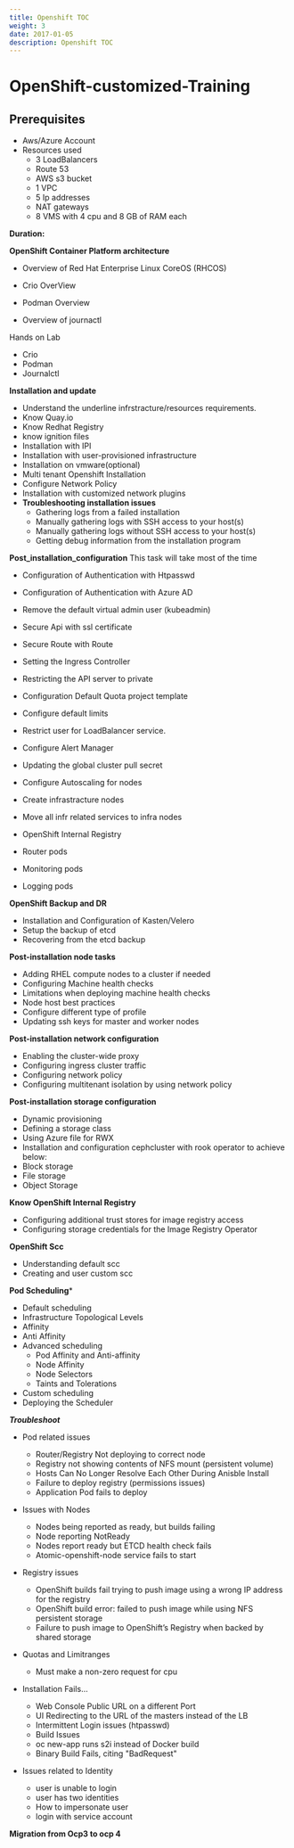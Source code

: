 ```yaml
---
title: Openshift TOC
weight: 3
date: 2017-01-05
description: Openshift TOC
---
```


# OpenShift-customized-Training
## Prerequisites 
 - Aws/Azure  Account
 - Resources used
   - 3 LoadBalancers
   - Route 53
   - AWS s3 bucket
   - 1 VPC
   - 5 Ip addresses
   - NAT gateways
   - 8 VMS with 4 cpu and 8 GB of RAM each 

  **Duration:** 


  
**OpenShift Container Platform architecture**

- Overview of Red Hat Enterprise Linux CoreOS (RHCOS)

- Crio OverView

- Podman Overview

- Overview of journactl



Hands on Lab
 - Crio
 - Podman
 - Journalctl

**Installation and update**
 -  Understand the underline infrstracture/resources requirements.
 - Know Quay.io
 - Know Redhat Registry
 -  know ignition files
 -  Installation with IPI
 -  Installation with user-provisioned infrastructure
 -  Installation on vmware(optional)
 -  Multi tenant Openshift Installation
 -  Configure Network Policy
 -  Installation with customized network plugins
 - **Troubleshooting installation issues**
    - Gathering logs from a failed installation
    - Manually gathering logs with SSH access to your host(s)
    - Manually gathering logs without SSH access to your host(s)
    - Getting debug information from the installation program

**Post_installation_configuration**
This task will take most of the time 

- Configuration of Authentication with Htpasswd
- Configuration of Authentication with Azure AD
- Remove the default virtual admin user (kubeadmin)
- Secure Api with ssl certificate
- Secure Route with Route
- Setting the Ingress Controller
- Restricting the API server to private
- Configuration Default Quota project template
- Configure default limits
- Restrict user for LoadBalancer service.
- Configure Alert Manager
- Updating the global cluster pull secret
- Configure Autoscaling for nodes

- Create infrastracture nodes
- Move all infr related services to infra nodes
 - OpenShift Internal Registry
 - Router pods
 - Monitoring pods
 - Logging pods


**OpenShift Backup and DR**
 - Installation and Configuration of Kasten/Velero
 - Setup the backup of etcd 
 - Recovering from the etcd backup
 


 **Post-installation node tasks**
 - Adding RHEL compute nodes to a cluster if needed
 - Configuring Machine health checks
 - Limitations when deploying machine health checks
 - Node host best practices
 - Configure different type of profile
 - Updating ssh keys for master and worker nodes


 **Post-installation network configuration**
  - Enabling the cluster-wide proxy
  - Configuring ingress cluster traffic
  - Configuring network policy
  - Configuring multitenant isolation by using network policy


**Post-installation storage configuration**
- Dynamic provisioning
- Defining a storage class
- Using Azure file for RWX
- Installation and configuration cephcluster with rook operator to achieve below:
 - Block storage
 - File storage
 - Object Storage

**Know OpenShift Internal Registry**
- Configuring additional trust stores for image registry access
- Configuring storage credentials for the Image Registry Operator


**OpenShift Scc**
- Understanding default scc
- Creating and user custom scc


**Pod Scheduling***
- Default scheduling
 - Infrastructure Topological Levels
 - Affinity
 - Anti Affinity
- Advanced scheduling
  - Pod Affinity and Anti-affinity
  - Node Affinity
  - Node Selectors
  - Taints and Tolerations
- Custom scheduling
 - Deploying the Scheduler


***Troubleshoot***

- Pod related issues
  - Router/Registry Not deploying to correct node
  - Registry not showing contents of NFS mount (persistent volume)
  - Hosts Can No Longer Resolve Each Other During Anisble Install
  - Failure to deploy registry (permissions issues)
  - Application Pod fails to deploy
- Issues with Nodes
  - Nodes being reported as ready, but builds failing
  - Node reporting NotReady
  - Nodes report ready but ETCD health check fails
  - Atomic-openshift-node service fails to start
- Registry issues
  - OpenShift builds fail trying to push image using a wrong IP address for the registry
  - OpenShift build error: failed to push image while using NFS persistent storage
  - Failure to push image to OpenShift’s Registry when backed by shared storage
- Quotas and Limitranges
  - Must make a non-zero request for cpu

- Installation Fails…​

  - Web Console Public URL on a different Port
  - UI Redirecting to the URL of the masters instead of the LB
  - Intermittent Login issues (htpasswd)
  - Build Issues
  - oc new-app runs s2i instead of Docker build
  - Binary Build Fails, citing "BadRequest"

- Issues related to Identity
  - user is unable to login
  - user has two identities
  - How to impersonate user
  - login with service account 




 **Migration from Ocp3 to ocp 4**   


    




 











